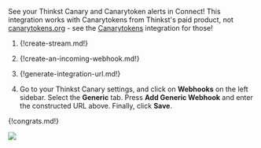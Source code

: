 See your Thinkst Canary and Canarytoken alerts in Connect! This integration works with
Canarytokens from Thinkst's paid product, not [canarytokens.org][canarytokens] - see the
[Canarytokens](/integrations/doc/canarytoken) integration for those!

1. {!create-stream.md!}

1. {!create-an-incoming-webhook.md!}

1. {!generate-integration-url.md!}

1. Go to your Thinkst Canary settings, and click on **Webhooks** on
   the left sidebar. Select the **Generic** tab. Press
   **Add Generic Webhook** and enter the constructed URL above. Finally,
   click **Save**.

{!congrats.md!}

![](/static/images/integrations/thinkst/001.png)

[canarytokens]: https://canarytokens.org
